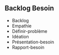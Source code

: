 ## Backlog Besoin

- Backlog
- Empathie
- Définir-problème
- Idéation
- Présentation-besoin 
- Rapport-besoin 